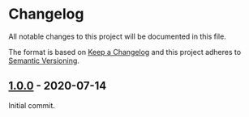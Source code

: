 # Changelog
All notable changes to this project will be documented in this file.

The format is based on [Keep a Changelog](https://keepachangelog.com/en/1.0.0/) and this project adheres to [Semantic Versioning](https://semver.org/spec/v2.0.0.html).

## [1.0.0](https://github.com/timonkreis/composer-package-installer/releases/tag/1.0.0) - 2020-07-14
Initial commit.
